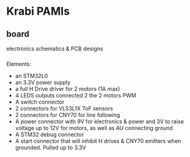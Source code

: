 # Krabi PAMIs

## board
electronics schematics & PCB designs

###
Elements:
- an STM32L0
- an 3.3V power supply
- a full H Drive driver for 2 motors (1A max)
- 4 LEDS outputs connected 2 the 2 motors PWM
- A switch connector
- 2 connectors for VL53L1X ToF sensors
- 2 connectors for CNY70 for line following
- A power connector with 9V for electronics & power and 3V to raise voltage up to 12V for motors, as well as AU connecting ground
- A STM32 debug connector
- A start connector that will inhibit H drives & CNY70 emitters when grounded. Pulled up to 3.3V

